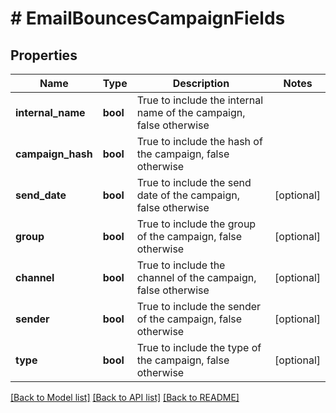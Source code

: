 # # EmailBouncesCampaignFields

## Properties

Name | Type | Description | Notes
------------ | ------------- | ------------- | -------------
**internal_name** | **bool** | True to include the internal name of the campaign, false otherwise |
**campaign_hash** | **bool** | True to include the hash of the campaign, false otherwise |
**send_date** | **bool** | True to include the send date of the campaign, false otherwise | [optional]
**group** | **bool** | True to include the group of the campaign, false otherwise | [optional]
**channel** | **bool** | True to include the channel of the campaign, false otherwise | [optional]
**sender** | **bool** | True to include the sender of the campaign, false otherwise | [optional]
**type** | **bool** | True to include the type of the campaign, false otherwise | [optional]

[[Back to Model list]](../../README.md#models) [[Back to API list]](../../README.md#endpoints) [[Back to README]](../../README.md)
